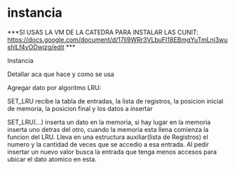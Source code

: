 # instancia 

***SI USAS LA VM DE LA CATEDRA PARA INSTALAR LAS CUNIT: https://docs.google.com/document/d/17li9WRr3VLbuFI18EBmgYuTmLnj3wushlLf4vODwjzg/edit ***

Instancia

Detallar aca que hace y como se usa


Agregar dato por algoritmo LRU:

SET_LRU recibe la tabla de entradas, la lista de registros, la posicion inicial de memoria, la posicion final y los datos a insertar

SET_LRU(...) inserta un dato en la memoria, si hay lugar en la memoria inserta uno detras del otro, cuando la memoria esta llena comienza la funcion del LRU. Lleva en una estructura auxiliar(lista de Registros) el numero y la cantidad de veces que se accedio a esa entrada. Al pedir insertar un nuevo valor busca la entrada que tenga menos accesos para ubicar el dato atomico en esta.


